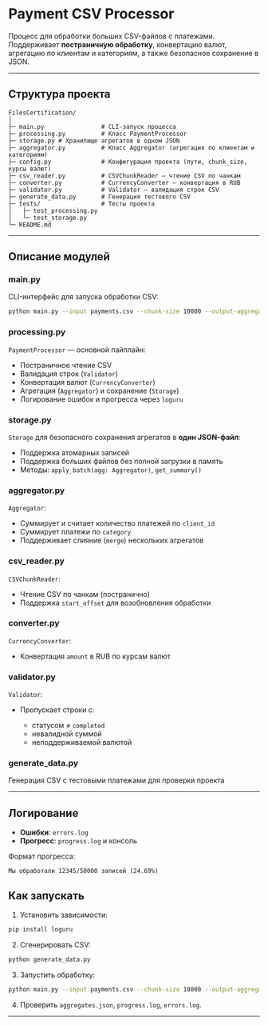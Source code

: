 
# Payment CSV Processor

Процесс для обработки больших CSV-файлов с платежами. Поддерживает **постраничную обработку**, конвертацию валют, агрегацию по клиентам и категориям, а также безопасное сохранение в JSON.

---

## Структура проекта

```
FilesCertification/
│
├─ main.py                # CLI-запуск процесса
├─ processing.py          # Класс PaymentProcessor
├─ storage.py # Хранилище агрегатов в одном JSON
├─ aggregator.py          # Класс Aggregator (агрегация по клиентам и категориям)
├─ config.py              # Конфигурация проекта (пути, chunk_size, курсы валют)
├─ csv_reader.py          # CSVChunkReader — чтение CSV по чанкам
├─ converter.py           # CurrencyConverter — конвертация в RUB
├─ validator.py           # Validator — валидация строк CSV
├─ generate_data.py       # Генерация тестового CSV
├─ tests/                 # Тесты проекта
│   ├─ test_processing.py
│   └─ test_storage.py
└─ README.md
```

---

## Описание модулей

### main.py

CLI-интерфейс для запуска обработки CSV:

```bash
python main.py --input payments.csv --chunk-size 10000 --output-aggregates aggregates.json --offset-file offset.txt
```

### processing.py

`PaymentProcessor` — основной пайплайн:

* Постраничное чтение CSV
* Валидация строк (`Validator`)
* Конвертация валют (`CurrencyConverter`)
* Агрегация (`Aggregator`) и сохранение (`Storage`)
* Логирование ошибок и прогресса через `loguru`

### storage.py

`Storage` для безопасного сохранения агрегатов в **один JSON-файл**:

* Поддержка атомарных записей
* Поддержка больших файлов без полной загрузки в память
* Методы: `apply_batch(agg: Aggregator)`, `get_summary()`

### aggregator.py

`Aggregator`:

* Суммирует и считает количество платежей по `client_id`
* Суммирует платежи по `category`
* Поддерживает слияние (`merge`) нескольких агрегатов

### csv\_reader.py

`CSVChunkReader`:

* Чтение CSV по чанкам (постранично)
* Поддержка `start_offset` для возобновления обработки

### converter.py

`CurrencyConverter`:

* Конвертация `amount` в RUB по курсам валют

### validator.py

`Validator`:

* Пропускает строки с:

  * статусом ≠ `completed`
  * невалидной суммой
  * неподдерживаемой валютой

### generate\_data.py

Генерация CSV с тестовыми платежами для проверки проекта

---

## Логирование

* **Ошибки**: `errors.log`
* **Прогресс**: `progress.log` и консоль

Формат прогресса:

```
Мы обработали 12345/50000 записей (24.69%)
```

## Как запускать

1. Установить зависимости:

```bash
pip install loguru
```

2. Сгенерировать CSV:

```bash
python generate_data.py
```

3. Запустить обработку:

```bash
python main.py --input payments.csv --chunk-size 10000 --output-aggregates aggregates.json --offset-file offset.txt
```

4. Проверить `aggregates.json`, `progress.log`, `errors.log`.

---
